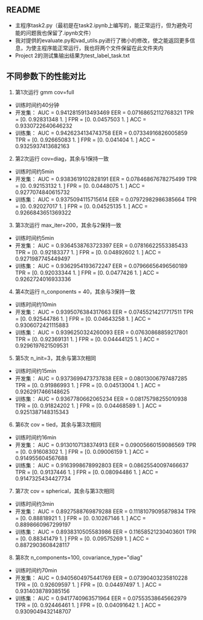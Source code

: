 ## README

* 主程序task2.py（最初是在task2.ipynb上编写的，能正常运行，但为避免可能的问题我也保留了.ipynb文件）
* 我对提供的evaluate.py和vad_utils.py进行了微小的修改，使之能返回更多信息，为使主程序能正常运行，我也将两个文件保留在此文件夹内
* Project 2的测试集输出结果为test_label_task.txt

## 不同参数下的性能对比

1. 第1次运行
gmm cov=full
* 训练时间约40分钟
* 开发集：
AUC =  0.9412815913493469	EER =  0.07168652112768321	TPR =  [0.         0.92831348 1.        ]	FPR =  [0.        0.0457503 1.       ]	ACC =  0.9330722640646232
* 训练集：
AUC =  0.9426234134743758	EER =  0.07334916826005859	TPR =  [0.         0.92665083 1.        ]	FPR =  [0.       0.041404 1.      ]		ACC =  0.9325937413682163

2. 第2次运行
cov=diag，其余与1保持一致
* 训练时间约5min
* 开发集：
AUC =  0.9383619102828191	EER =  0.07846867678275499	TPR =  [0.         0.92153132 1.        ]	FPR =  [0.        0.0448075 1.       ]	ACC =  0.9277074840615732
* 训练集：
AUC =  0.9375094115715614	EER =  0.07972982986385664	TPR =  [0.         0.92027017 1.        ]	FPR =  [0.         0.04525135 1.        ]	ACC =  0.9266843651369322

3. 第3次运行
max_iter=200，其余与2保持一致
* 训练时间约5min
* 开发集：
AUC =  0.9364538763723397	EER =  0.07816622553385433	TPR =  [0.         0.92183377 1.        ]	FPR =  [0.         0.04892602 1.        ]	ACC =  0.9271987745449497
* 训练集：
AUC =  0.9362954193672247	EER =  0.07966656496560189	TPR =  [0.         0.92033344 1.        ]	FPR =  [0.        0.0477426 1.       ]	ACC =  0.9262724016933336

4. 第4次运行
n_conponents = 40，其余与3保持一致
* 训练时间约10min
* 开发集：
AUC =  0.9395076384317663	EER =  0.07455214217717511	TPR =  [0.         0.92544786 1.        ]	FPR =  [0.         0.04643258 1.        ]	ACC =  0.9306072421115883
* 训练集：
AUC =  0.9396250324260093	EER =  0.07630868859217801	TPR =  [0.         0.92369131 1.        ]	FPR =  [0.         0.04444125 1.        ]	ACC =  0.9296197621509531

5. 第5次
n_init=3，其余与第3次相同
* 训练时间约15min
* 开发集：
AUC =  0.9373699473737838	EER =  0.08013006797487285	TPR =  [0.         0.91986993 1.        ]	FPR =  [0.         0.04513004 1.        ]	ACC =  0.9262917466148625
* 训练集：
AUC =  0.9367780662065234	EER =  0.08175798255010938	TPR =  [0.         0.91824202 1.        ]	FPR =  [0.         0.04468589 1.        ]	ACC =  0.9251387148315343

6. 第6次
cov = tied，其余与第3次相同
* 训练时间约16min
* 开发集：
AUC =  0.9130107138374913	EER =  0.09005660159086569	TPR =  [0.         0.91608302 1.        ]	FPR =  [0.         0.09006159 1.        ]	ACC =  0.914955604567688
* 训练集：
AUC =  0.9163998678992803	EER =  0.08625540097466637	TPR =  [0.        0.9137446 1.       ]	FPR =  [0.         0.08094486 1.        ]	ACC =  0.9147325434427734

7. 第7次
cov = spherical，其余与第3次相同
* 训练时间约3min
* 开发集：
AUC =  0.8927588769879288	EER =  0.11181079095879834	TPR =  [0.         0.88818921 1.        ]	FPR =  [0.         0.10267146 1.        ]	ACC =  0.8898660967299197
* 训练集：
AUC =  0.8938310505583986	EER =  0.11658521230403601	TPR =  [0.         0.88341479 1.        ]	FPR =  [0.         0.09575269 1.        ]	ACC =  0.8872903608428117

8. 第8次
n_components=100, covariance_type="diag"
* 训练时间约70min
* 开发集：
AUC =  0.9405604975441769	EER =  0.07390403235810228	TPR =  [0.         0.92609597 1.        ]	FPR =  [0.         0.04497497 1.        ]	ACC =  0.9314038789385156
* 训练集：
AUC =  0.9417740963571964	EER =  0.07553538645662979	TPR =  [0.         0.92446461 1.        ]	FPR =  [0.         0.04091642 1.        ]	ACC =  0.9309049432148707
